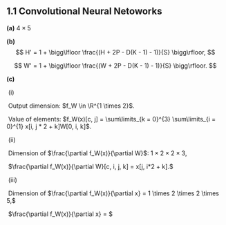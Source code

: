 ## 1.1 Convolutional Neural Netoworks

**(a)** $4 \times 5$

**(b)** 
$$
H' = 1 + \bigg\lfloor \frac{(H + 2P - D(K - 1) - 1)}{S} \bigg\rfloor,
$$

$$
W' = 1 + \bigg\lfloor \frac{(W + 2P - D(K - 1) - 1)}{S} \bigg\rfloor.
$$

**(c)** 

​	(i) 

​		Output dimension: $f_W \in \R^{1 \times 2}$.

​		Value of elements: $f_W(x)[c, j] = \sum\limits_{k = 0}^{3} \sum\limits_{i = 0}^{1} x[i, j * 2 + k]W[0, i, k]$.

​	(ii)

​		Dimension of $\frac{\partial f_W(x)}{\partial W}$: $1 \times 2 \times 2 \times 3,$

​		$\frac{\partial f_W(x)}{\partial W}[c, i, j, k] = x[j, i*2 + k].$

​	(iii)

​		Dimension of $\frac{\partial f_W(x)}{\partial x} = 1 \times 2 \times 2 \times 5,$

​		$\frac{\partial f_W(x)}{\partial x} = $



























